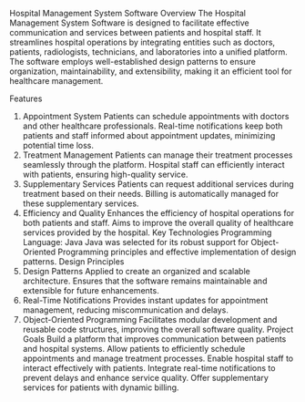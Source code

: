 Hospital Management System Software
Overview
The Hospital Management System Software is designed to facilitate effective communication and services between patients and hospital staff. It streamlines hospital operations by integrating entities such as doctors, patients, radiologists, technicians, and laboratories into a unified platform. The software employs well-established design patterns to ensure organization, maintainability, and extensibility, making it an efficient tool for healthcare management.

Features
1. Appointment System
Patients can schedule appointments with doctors and other healthcare professionals.
Real-time notifications keep both patients and staff informed about appointment updates, minimizing potential time loss.
2. Treatment Management
Patients can manage their treatment processes seamlessly through the platform.
Hospital staff can efficiently interact with patients, ensuring high-quality service.
3. Supplementary Services
Patients can request additional services during treatment based on their needs.
Billing is automatically managed for these supplementary services.
4. Efficiency and Quality
Enhances the efficiency of hospital operations for both patients and staff.
Aims to improve the overall quality of healthcare services provided by the hospital.
Key Technologies
Programming Language: Java
Java was selected for its robust support for Object-Oriented Programming principles and effective implementation of design patterns.
Design Principles
1. Design Patterns
Applied to create an organized and scalable architecture.
Ensures that the software remains maintainable and extensible for future enhancements.
2. Real-Time Notifications
Provides instant updates for appointment management, reducing miscommunication and delays.
3. Object-Oriented Programming
Facilitates modular development and reusable code structures, improving the overall software quality.
Project Goals
Build a platform that improves communication between patients and hospital systems.
Allow patients to efficiently schedule appointments and manage treatment processes.
Enable hospital staff to interact effectively with patients.
Integrate real-time notifications to prevent delays and enhance service quality.
Offer supplementary services for patients with dynamic billing.
